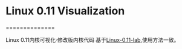 # Linux 0.11 Visualization
==============

Linux 0.11内核可视化·修改版内核代码
基于[Linux-0.11-lab](https://git.sinomo.net/os-visualization/linux-0.11-lab),使用方法一致。

